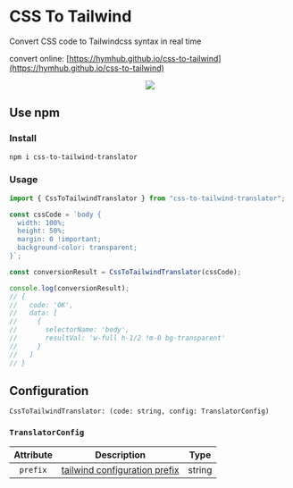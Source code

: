 # CSS To Tailwind

Convert CSS code to Tailwindcss syntax in real time

convert online: [https://hymhub.github.io/css-to-tailwind](https://hymhub.github.io/css-to-tailwind)

<p align="center">
  <img src="https://raw.githubusercontent.com/hymhub/css-to-tailwind/HEAD/md/demo.gif">
<p>

## Use npm

### Install

```bash
npm i css-to-tailwind-translator
```

### Usage

```js
import { CssToTailwindTranslator } from "css-to-tailwind-translator";

const cssCode = `body {
  width: 100%;
  height: 50%;
  margin: 0 !important;
  background-color: transparent;
}`;

const conversionResult = CssToTailwindTranslator(cssCode);

console.log(conversionResult);
// {
//   code: 'OK',
//   data: [
//     {
//       selectorName: 'body',
//       resultVal: 'w-full h-1/2 !m-0 bg-transparent'
//     }
//   ]
// }
```

## Configuration

`CssToTailwindTranslator: (code: string, config: TranslatorConfig)`

### `TranslatorConfig`

| Attribute |                                    Description                                     |  Type  |
| :-------: | :--------------------------------------------------------------------------------: | :----: |
| `prefix`  | [tailwind configuration prefix](https://tailwindcss.com/docs/configuration#prefix) | string |
